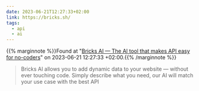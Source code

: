 ```yaml
---
date: 2023-06-21T12:27:33+02:00
link: https://bricks.sh/
tags:
  - api
  - ai
---
```

{{% marginnote %}}Found at "[Bricks AI — The AI tool that makes API easy for no-coders](https://web.archive.org/web/20230621122733/https://bricks.sh/)" on 2023-06-21 12:27:33 +02:00.{{% /marginnote %}}

> Bricks AI allows you to add dynamic data to your website ― without ever touching code. Simply describe what you need, our AI will match your use case with the best API